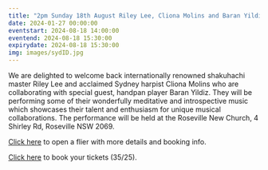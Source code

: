 ```yaml
---
title: "2pm Sunday 18th August Riley Lee, Cliona Molins and Baran Yildiz Concert at Roseville New Church"
date: 2024-01-27 00:00:00
eventstart: 2024-08-18 14:00:00
eventend: 2024-08-18 15:30:00
expirydate: 2024-08-18 15:30:00
img: images/sydID.jpg
---
```


We are delighted to welcome back internationally renowned shakuhachi master Riley Lee and acclaimed Sydney harpist Cliona Molins who are collaborating with special guest, handpan player Baran Yildiz. They will be performing some of their wonderfully meditative and introspective music which showcases their talent and enthusiasm for unique musical collaborations.
The performance will be held at the Roseville New Church, 4 Shirley Rd, Roseville NSW 2069. 

[Click here](https://static.swedenborg.com.au/pdf/fliers/20240818_Cliona_Riley.pdf) to open a flier with more details and booking info.

[Click here](https://events.humanitix.com/cliona-molins-and-riley-lee-with-guest-baran-yildiz) to book your tickets ($35/$25).